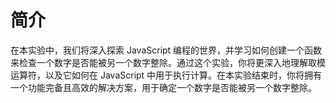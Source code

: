 # 简介

在本实验中，我们将深入探索 JavaScript 编程的世界，并学习如何创建一个函数来检查一个数字是否能被另一个数字整除。通过这个实验，你将更深入地理解取模运算符，以及它如何在 JavaScript 中用于执行计算。在本实验结束时，你将拥有一个功能完备且高效的解决方案，用于确定一个数字是否能被另一个数字整除。

